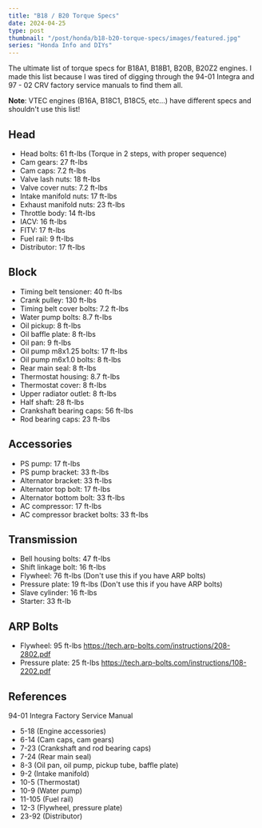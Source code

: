 ```yaml
---
title: "B18 / B20 Torque Specs"
date: 2024-04-25
type: post
thumbnail: "/post/honda/b18-b20-torque-specs/images/featured.jpg"
series: "Honda Info and DIYs"
---
```


The ultimate list of torque specs for B18A1, B18B1, B20B, B20Z2 engines. I made this list because I was tired of digging through the 94-01 Integra and 97 - 02 CRV factory service manuals to find them all.

**Note**: VTEC engines (B16A, B18C1, B18C5, etc...) have different specs and shouldn't use this list!

## Head

- Head bolts: 61 ft-lbs (Torque in 2 steps, with proper sequence)
- Cam gears: 27 ft-lbs
- Cam caps: 7.2 ft-lbs
- Valve lash nuts: 18 ft-lbs
- Valve cover nuts: 7.2 ft-lbs
- Intake manifold nuts: 17 ft-lbs
- Exhaust manifold nuts: 23 ft-lbs
- Throttle body: 14 ft-lbs
- IACV: 16 ft-lbs
- FITV: 17 ft-lbs
- Fuel rail: 9 ft-lbs
- Distributor: 17 ft-lbs

## Block

- Timing belt tensioner: 40 ft-lbs
- Crank pulley: 130 ft-lbs
- Timing belt cover bolts: 7.2 ft-lbs
- Water pump bolts: 8.7 ft-lbs
- Oil pickup: 8 ft-lbs
- Oil baffle plate: 8 ft-lbs
- Oil pan: 9 ft-lbs
- Oil pump m8x1.25 bolts: 17 ft-lbs
- Oil pump m6x1.0 bolts: 8 ft-lbs
- Rear main seal: 8 ft-lbs
- Thermostat housing: 8.7 ft-lbs
- Thermostat cover: 8 ft-lbs
- Upper radiator outlet: 8 ft-lbs
- Half shaft: 28 ft-lbs
- Crankshaft bearing caps: 56 ft-lbs
- Rod bearing caps: 23 ft-lbs

## Accessories

- PS pump: 17 ft-lbs
- PS pump bracket: 33 ft-lbs
- Alternator bracket: 33 ft-lbs
- Alternator top bolt: 17 ft-lbs
- Alternator bottom bolt: 33 ft-lbs
- AC compressor: 17 ft-lbs
- AC compressor bracket bolts: 33 ft-lbs

## Transmission

- Bell housing bolts: 47 ft-lbs
- Shift linkage bolt: 16 ft-lbs
- Flywheel: 76 ft-lbs (Don't use this if you have ARP bolts)
- Pressure plate: 19 ft-lbs (Don't use this if you have ARP bolts)
- Slave cylinder: 16 ft-lbs
- Starter: 33 ft-lb

## ARP Bolts

- Flywheel: 95 ft-lbs https://tech.arp-bolts.com/instructions/208-2802.pdf
- Pressure plate: 25 ft-lbs https://tech.arp-bolts.com/instructions/108-2202.pdf

## References

94-01 Integra Factory Service Manual

- 5-18 (Engine accessories)
- 6-14 (Cam caps, cam gears)
- 7-23 (Crankshaft and rod bearing caps)
- 7-24 (Rear main seal)
- 8-3 (Oil pan, oil pump, pickup tube, baffle plate)
- 9-2 (Intake manifold)
- 10-5 (Thermostat)
- 10-9 (Water pump)
- 11-105 (Fuel rail)
- 12-3 (Flywheel, pressure plate)
- 23-92 (Distributor)

